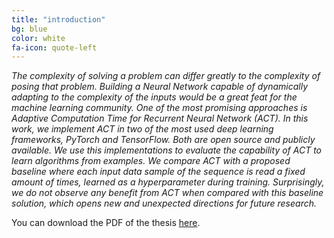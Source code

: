 ```yaml
---
title: "introduction"
bg: blue
color: white
fa-icon: quote-left
---
```


*The complexity of solving a problem can differ greatly to the complexity of posing that problem. Building a Neural Network capable of dynamically adapting to the complexity of the inputs would be a great feat for the machine learning community. One of the most promising approaches is Adaptive Computation Time for Recurrent Neural Network (ACT). In this work, we implement ACT in two of the most used deep learning frameworks, PyTorch and TensorFlow. Both are open source and publicly available. We use this implementations to evaluate the capability of ACT to learn algorithms from examples. We compare ACT with a proposed baseline where each input data sample of the sequence is read a fixed amount of times, learned as a hyperparameter during training. Surprisingly, we do not observe any benefit from ACT when compared with this baseline solution, which opens new and unexpected directions for future research.*

You can download the PDF of the thesis [here](https://imatge.upc.edu/web/sites/default/files/pub/xFojo.pdf).
